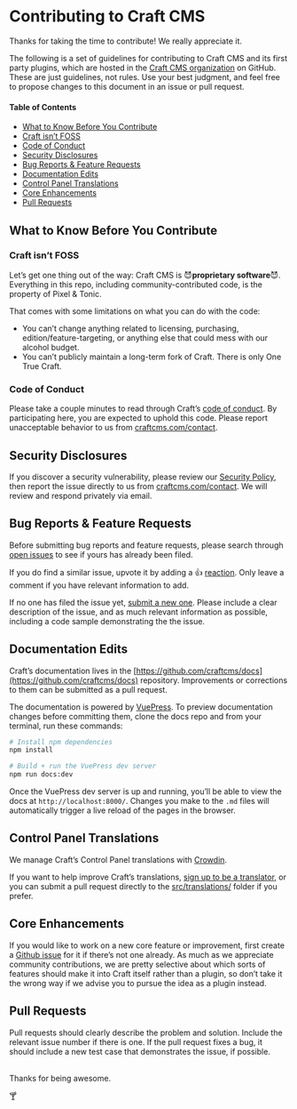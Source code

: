 # Contributing to Craft CMS

Thanks for taking the time to contribute! We really appreciate it.

The following is a set of guidelines for contributing to Craft CMS and its first party plugins, which are hosted in the [Craft CMS organization](https://github.com/craftcms) on GitHub. These are just guidelines, not rules. Use your best judgment, and feel free to propose changes to this document in an issue or pull request.

#### Table of Contents

- [What to Know Before You Contribute](#what-to-know-before-you-contribute)
- [Craft isn’t FOSS](#craft-isnt-foss)
- [Code of Conduct](#code-of-conduct)
- [Security Disclosures](#security-disclosures)
- [Bug Reports & Feature Requests](#bug-reports--feature-requests)
- [Documentation Edits](#documentation-edits)
- [Control Panel Translations](#control-panel-translations)
- [Core Enhancements](#core-enhancements)
- [Pull Requests](#pull-requests)

## What to Know Before You Contribute

### Craft isn’t FOSS

Let’s get one thing out of the way: Craft CMS is :smiling_imp:**proprietary software**:smiling_imp:. Everything in this repo, including community-contributed code, is the property of Pixel & Tonic.

That comes with some limitations on what you can do with the code:

- You can’t change anything related to licensing, purchasing, edition/feature-targeting, or anything else that could mess with our alcohol budget.
- You can’t publicly maintain a long-term fork of Craft. There is only One True Craft.

### Code of Conduct

Please take a couple minutes to read through Craft’s [code of conduct](https://docs.craftcms.com/v3/coc.html). By participating here, you are expected to uphold this code. Please report unacceptable behavior to us from [craftcms.com/contact](https://craftcms.com/contact).

## Security Disclosures

If you discover a security vulnerability, please review our [Security Policy](https://github.com/craftcms/cms/wiki/Security-Policy), then report the issue directly to us from [craftcms.com/contact](https://craftcms.com/contact). We will review and respond privately via email.

## Bug Reports & Feature Requests

Before submitting bug reports and feature requests, please search through [open issues](https://github.com/craftcms/cms/issues) to see if yours has already been filed.

If you do find a similar issue, upvote it by adding a :thumbsup: [reaction](https://github.com/blog/2119-add-reactions-to-pull-requests-issues-and-comments). Only leave a comment if you have relevant information to add.

If no one has filed the issue yet, [submit a new one](https://github.com/craftcms/cms/issues/new). Please include a clear description of the issue, and as much relevant information as possible, including a code sample demonstrating the the issue.

## Documentation Edits

Craft’s documentation lives in the [https://github.com/craftcms/docs](https://github.com/craftcms/docs) repository. Improvements or corrections to them can be submitted as a pull request.

The documentation is powered by [VuePress](https://vuepress.vuejs.org/). To preview documentation changes before committing them, clone the docs repo and from your terminal, run these commands:

```bash
# Install npm dependencies
npm install

# Build + run the VuePress dev server
npm run docs:dev
```

Once the VuePress dev server is up and running, you’ll be able to view the docs at `http://localhost:8000/`. Changes you make to the `.md` files will automatically trigger a live reload of the pages in the browser.

## Control Panel Translations

We manage Craft’s Control Panel translations with [Crowdin](https://crowdin.com/project/craft-cms).

If you want to help improve Craft’s translations, [sign up to be a translator](https://crwd.in/craft-cms), or you can submit a pull request directly to the [src/translations/](https://github.com/craftcms/cms/tree/develop/src/translations) folder if you prefer. 

## Core Enhancements

If you would like to work on a new core feature or improvement, first create a [Github issue](https://github.com/craftcms/cms/issues) for it if there’s not one already. As much as we appreciate community contributions, we are pretty selective about which sorts of features should make it into Craft itself rather than a plugin, so don’t take it the wrong way if we advise you to pursue the idea as a plugin instead.

## Pull Requests

Pull requests should clearly describe the problem and solution. Include the relevant issue number if there is one. If the pull request fixes a bug, it should include a new test case that demonstrates the issue, if possible.

<br>
Thanks for being awesome.

:cocktail:

